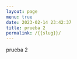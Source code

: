 ```yaml
---
layout: page
menu: true
date: 2023-02-14 23:42:37
title: prueba 2
permalink: /{{slug}}/
---
```

p﻿rueba 2